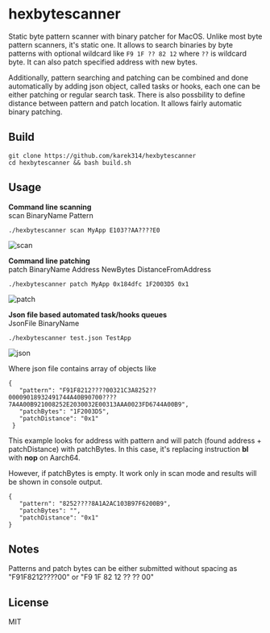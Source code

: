 # hexbytescanner

Static byte pattern scanner with binary patcher for MacOS.
Unlike most byte pattern scanners, it's static one. It allows to search binaries by byte patterns with optional wildcard like
```F9 1F ?? 82 12``` where ```??``` is wildcard byte. It can also patch specified address with new bytes.

Additionally, pattern searching and patching can be combined and done automatically by adding json object, called tasks or hooks, each one can be either patching or regular search task. There is also possbility to define distance between pattern and patch location. It allows fairly automatic binary patching.  

## Build

```
git clone https://github.com/karek314/hexbytescanner
cd hexbytescanner && bash build.sh
```

## Usage
<b>Command line scanning</b><br>
scan BinaryName Pattern
```
./hexbytescanner scan MyApp E103??AA????E0
```
![scan](/screenshots/scan.png?raw=true)

<b>Command line patching</b><br>
patch BinaryName Address NewBytes DistanceFromAddress
```
./hexbytescanner patch MyApp 0x184dfc 1F2003D5 0x1
```
![patch](/screenshots/patch.png?raw=true)

<b>Json file based automated task/hooks queues</b><br>
JsonFile BinaryName
```
./hexbytescanner test.json TestApp
```
![json](/screenshots/json.png?raw=true)

Where json file contains array of objects like
```
{
   "pattern": "F91F8212????00321C3A8252??00009018932491744A40B90700????7A4A00B921008252E2030032E00313AAA0023FD6744A00B9",
   "patchBytes": "1F2003D5",
   "patchDistance": "0x1"
 }
 ```
This example looks for address with pattern and will patch (found address + patchDistance) with patchBytes. In this case, it's replacing instruction <b>bl</b> with <b>nop</b> on Aarch64.

However, if patchBytes is empty. It work only in scan mode and results will be shown in console output.
```
{
   "pattern": "8252????8A1A2AC103B97F6200B9",
   "patchBytes": "",
   "patchDistance": "0x1"
}
```

## Notes
Patterns and patch bytes can be either submitted without spacing as "F91F8212????00" or "F9 1F 82 12 ?? ?? 00"

## License
MIT
